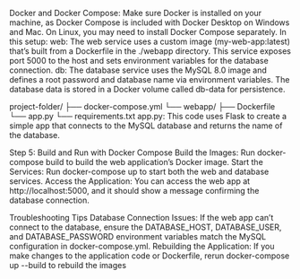 Docker and Docker Compose: Make sure Docker is installed on your machine, as Docker Compose is included with Docker Desktop on Windows and Mac. On Linux, you may need to install Docker Compose separately.
In this setup:
web: The web service uses a custom image (my-web-app:latest) that’s built from a Dockerfile in the ./webapp directory. This service exposes port 5000 to the host and sets environment variables for the database connection.
db: The database service uses the MySQL 8.0 image and defines a root password and database name via environment variables. The database data is stored in a Docker volume called db-data for persistence.

project-folder/
├── docker-compose.yml
└── webapp/
    ├── Dockerfile
    └── app.py
    └── requirements.txt
app.py:
This code uses Flask to create a simple app that connects to the MySQL database and returns the name of the database.

Step 5: Build and Run with Docker Compose
Build the Images: Run docker-compose build to build the web application’s Docker image.
Start the Services: Run docker-compose up to start both the web and database services.
Access the Application: You can access the web app at http://localhost:5000, and it should show a message confirming the database connection.

Troubleshooting Tips
Database Connection Issues: If the web app can’t connect to the database, ensure the DATABASE_HOST, DATABASE_USER, and DATABASE_PASSWORD environment variables match the MySQL configuration in docker-compose.yml.
Rebuilding the Application: If you make changes to the application code or Dockerfile, rerun docker-compose up --build to rebuild the images
